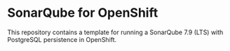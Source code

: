 # SonarQube for OpenShift

This repository contains a template for running a SonarQube 7.9 (LTS) with PostgreSQL persistence in OpenShift.
